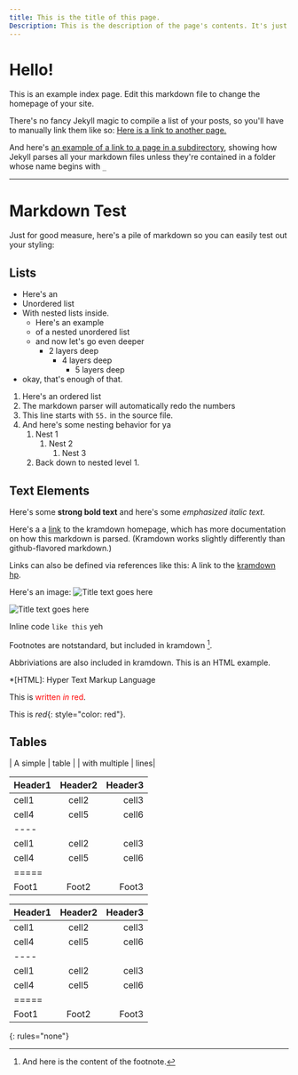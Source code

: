 ```yaml
---
title: This is the title of this page.
Description: This is the description of the page's contents. It's just metadata. It won't show up in the page itself, but will show up in the preview when you share this page on Discord or the like.
---
```


# Hello! 

This is an example index page. 
Edit this markdown file to change the homepage of your site.

There's no fancy Jekyll magic to compile a list of your posts, 
so you'll have to manually link them like so:
[Here is a link to another page.](example-page)

And here's [an example of a link to a page in a subdirectory](subdirectory-example/hello),
showing how Jekyll parses all your markdown files unless they're contained in a folder whose name begins with `_`

---

# Markdown Test

Just for good measure, here's a pile of markdown  so you can easily test out your styling:


## Lists

- Here's an
- Unordered list
- With nested lists inside.
    - Here's an example
    - of a nested unordered list
    - and now let's go even deeper
        - 2 layers deep
            - 4 layers deep
                - 5 layers deep
- okay, that's enough of that.

1. Here's an ordered list
2. The markdown parser will automatically redo the numbers
55. This line starts with `55.` in the source file.
4. And here's some nesting behavior for ya
    1. Nest 1
        1. Nest 2
            1. Nest 3
    1. Back down to nested level 1.





## Text Elements

Here's some **strong bold text** and here's some *emphasized italic text*.

Here's a a [link](http://kramdown.gettalong.org "title text goes here") to the kramdown homepage, which has more documentation on how this markdown is parsed. (Kramdown works slightly differently than github-flavored markdown.)

Links can also be defined via references like this: A link to the [kramdown hp].

[kramdown hp]: http://kramdown.gettalong.org "hp"

Here's an image: ![Title text goes here](bigtestimage.png)

![Title text goes here](bigtestimage.png)

Inline code `like this` yeh

Footnotes are notstandard, but included in kramdown [^1].

[^1]: And here is the content of the footnote.

Abbriviations are also included in kramdown. This is an HTML example.

*[HTML]: Hyper Text Markup Language

This is <span style="color: red">written *in* red</span>.

This is *red*{: style="color: red"}.






## Tables


| A simple | table |
| with multiple | lines|

| Header1 | Header2 | Header3 |
|:--------|:-------:|--------:|
| cell1   | cell2   | cell3   |
| cell4   | cell5   | cell6   |
|----
| cell1   | cell2   | cell3   |
| cell4   | cell5   | cell6   |
|=====
| Foot1   | Foot2   | Foot3 |

| Header1 | Header2 | Header3 |
|:--------|:-------:|--------:|
| cell1   | cell2   | cell3   |
| cell4   | cell5   | cell6   |
|----
| cell1   | cell2   | cell3   |
| cell4   | cell5   | cell6   |
|=====
| Foot1   | Foot2   | Foot3
{: rules="none"}

